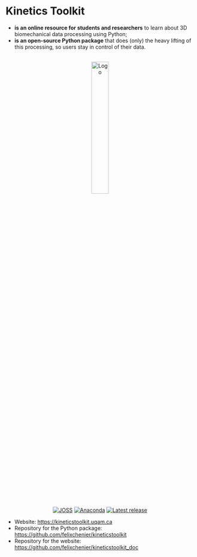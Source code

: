 # Kinetics Toolkit

- **is an online resource for students and researchers** to learn about 3D biomechanical data processing using Python;
- **is an open-source Python package** that does (only) the heavy lifting of this processing, so users stay in control of their data.

<div align="center">

<br/><a href="https://kineticstoolkit.uqam.ca"><img src="https://kineticstoolkit.uqam.ca/doc/_static/logo.png" style="width:30%;" alt="Logo"></a>

<a href="https://doi.org/10.21105/joss.03714"><img src="https://joss.theoj.org/papers/10.21105/joss.03714/status.svg" alt="JOSS"></a>
<a href="https://anaconda.org/conda-forge/kineticstoolkit"><img src="https://anaconda.org/conda-forge/kineticstoolkit/badges/version.svg" alt="Anaconda"></a>
<a href="https://anaconda.org/conda-forge/kineticstoolkit"><img src="https://anaconda.org/conda-forge/kineticstoolkit/badges/latest_release_date.svg" alt="Latest release"></a>


</div>

- Website: https://kineticstoolkit.uqam.ca
- Repository for the Python package: https://github.com/felixchenier/kineticstoolkit
- Repository for the website: https://github.com/felixchenier/kineticstoolkit_doc
